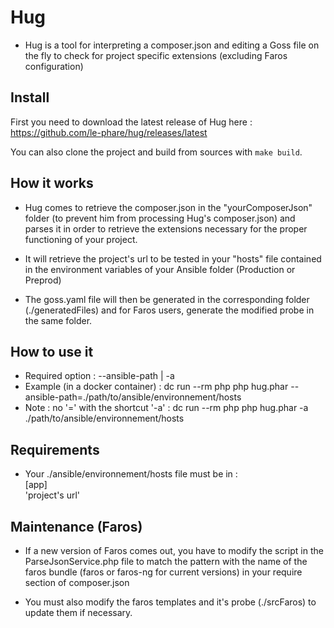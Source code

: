 # Hug

- Hug is a tool for interpreting a composer.json and editing a Goss file on the fly to check for project specific extensions (excluding Faros configuration)

## Install

First you need to download the latest release of Hug here : https://github.com/le-phare/hug/releases/latest

You can also clone the project and build from sources with `make build`.

## How it works

- Hug comes to retrieve the composer.json in the "yourComposerJson" folder (to prevent him from processing Hug's composer.json) and parses it in order to retrieve the extensions necessary for the proper functioning of your project.

- It will retrieve the project's url to be tested in your "hosts" file contained in the environment variables of your Ansible folder (Production or Preprod)

- The goss.yaml file will then be generated in the corresponding folder (./generatedFiles) and for Faros users, generate the modified probe in the same folder.

## How to use it

- Required option : --ansible-path | -a
- Example (in a docker container) : dc run --rm php php hug.phar --ansible-path=./path/to/ansible/environnement/hosts
- Note : no '=' with the shortcut '-a' : dc run --rm php php hug.phar -a ./path/to/ansible/environnement/hosts

## Requirements

- Your ./ansible/environnement/hosts file must be in :  
[app]  
'project's url'

## Maintenance (Faros)

- If a new version of Faros comes out, you have to modify the script in the ParseJsonService.php file to match the pattern with the name of the faros bundle (faros or faros-ng for current versions) in your require section of composer.json

- You must also modify the faros templates and it's probe (./srcFaros) to update them if necessary. 
